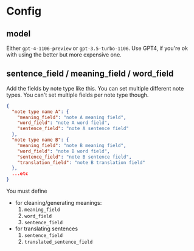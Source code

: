 # Config

## model

Either `gpt-4-1106-preview` or `gpt-3.5-turbo-1106`. Use GPT4, if you're ok with using the better but more expensive one.

## sentence_field / meaning_field / word_field

Add the fields by note type like this. You can set multiple different note types. You can't set
multiple fields per note type though.

```json
{
  "note type name A": {
    "meaning_field": "note A meaning field",
    "word_field": "note A word field",
    "sentence_field": "note A sentence field"
  },
  "note type name B": {
    "meaning_field": "note B meaning field",
    "word_field": "note B word field",
    "sentence_field": "note B sentence field",
    "translation_field": "note B translation field"
  },
  ...etc
}
```

You must define

- for cleaning/generating meanings:
  1. `meaning_field`
  2. `word_field`
  3. `sentence_field`
- for translating sentences
  1. `sentence_field`
  2. `translated_sentence_field`
